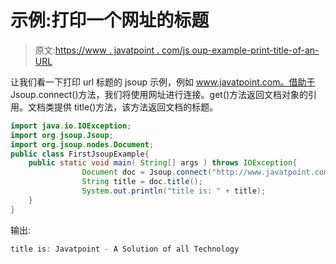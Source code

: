 # 示例:打印一个网址的标题

> 原文:[https://www . javatpoint . com/js oup-example-print-title-of-an-URL](https://www.javatpoint.com/jsoup-example-print-title-of-an-url)

让我们看一下打印 url 标题的 jsoup 示例，例如 www.javatpoint.com。借助于 Jsoup.connect()方法，我们将使用网址进行连接。get()方法返回文档对象的引用。文档类提供 title()方法，该方法返回文档的标题。

```java
import java.io.IOException;
import org.jsoup.Jsoup;
import org.jsoup.nodes.Document;
public class FirstJsoupExample{
    public static void main( String[] args ) throws IOException{
    			Document doc = Jsoup.connect("http://www.javatpoint.com").get();
    			String title = doc.title();
    			System.out.println("title is: " + title);
    }
}

```

输出:

```java
title is: Javatpoint - A Solution of all Technology

```